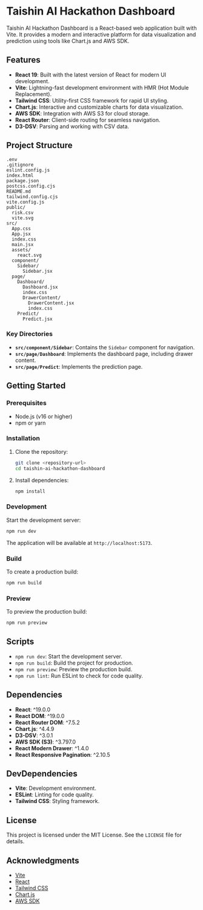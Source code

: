 # Taishin AI Hackathon Dashboard

Taishin AI Hackathon Dashboard is a React-based web application built with Vite. It provides a modern and interactive platform for data visualization and prediction using tools like Chart.js and AWS SDK.

## Features

- **React 19**: Built with the latest version of React for modern UI development.
- **Vite**: Lightning-fast development environment with HMR (Hot Module Replacement).
- **Tailwind CSS**: Utility-first CSS framework for rapid UI styling.
- **Chart.js**: Interactive and customizable charts for data visualization.
- **AWS SDK**: Integration with AWS S3 for cloud storage.
- **React Router**: Client-side routing for seamless navigation.
- **D3-DSV**: Parsing and working with CSV data.

## Project Structure

```
.env
.gitignore
eslint.config.js
index.html
package.json
postcss.config.cjs
README.md
tailwind.config.cjs
vite.config.js
public/
  risk.csv
  vite.svg
src/
  App.css
  App.jsx
  index.css
  main.jsx
  assets/
    react.svg
  component/
    Sidebar/
      Sidebar.jsx
  page/
    Dashboard/
      Dashboard.jsx
      index.css
      DrawerContent/
        DrawerContent.jsx
        index.css
    Predict/
      Predict.jsx
```

### Key Directories

- **`src/component/Sidebar`**: Contains the `Sidebar` component for navigation.
- **`src/page/Dashboard`**: Implements the dashboard page, including drawer content.
- **`src/page/Predict`**: Implements the prediction page.

## Getting Started

### Prerequisites

- Node.js (v16 or higher)
- npm or yarn

### Installation

1. Clone the repository:

   ```bash
   git clone <repository-url>
   cd taishin-ai-hackathon-dashboard
   ```

2. Install dependencies:
   ```bash
   npm install
   ```

### Development

Start the development server:

```bash
npm run dev
```

The application will be available at `http://localhost:5173`.

### Build

To create a production build:

```bash
npm run build
```

### Preview

To preview the production build:

```bash
npm run preview
```

## Scripts

- `npm run dev`: Start the development server.
- `npm run build`: Build the project for production.
- `npm run preview`: Preview the production build.
- `npm run lint`: Run ESLint to check for code quality.

## Dependencies

- **React**: ^19.0.0
- **React DOM**: ^19.0.0
- **React Router DOM**: ^7.5.2
- **Chart.js**: ^4.4.9
- **D3-DSV**: ^3.0.1
- **AWS SDK (S3)**: ^3.797.0
- **React Modern Drawer**: ^1.4.0
- **React Responsive Pagination**: ^2.10.5

## DevDependencies

- **Vite**: Development environment.
- **ESLint**: Linting for code quality.
- **Tailwind CSS**: Styling framework.

## License

This project is licensed under the MIT License. See the `LICENSE` file for details.

## Acknowledgments

- [Vite](https://vitejs.dev/)
- [React](https://reactjs.org/)
- [Tailwind CSS](https://tailwindcss.com/)
- [Chart.js](https://www.chartjs.org/)
- [AWS SDK](https://aws.amazon.com/sdk-for-javascript/)

